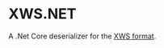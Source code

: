 XWS.NET
=======
A .Net Core deserializer for the [XWS format](https://github.com/elistevens/xws-spec).